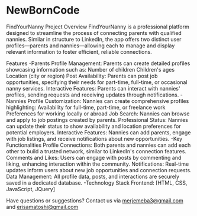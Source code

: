 # NewBornCode
FindYourNanny
Project Overview
FindYourNanny is a professional platform designed to streamline the process of connecting parents with qualified nannies. Similar in structure to LinkedIn, the app offers two distinct user profiles—parents and nannies—allowing each to manage and display relevant information to foster efficient, reliable connections.

Features
-Parents
  Profile Management: Parents can create detailed profiles showcasing information such as:
  Number of children
  Children's ages
  Location (city or region)
  Post Availability: Parents can post job opportunities, specifying their needs for part-time, full-time, or occasional nanny services.
  Interactive Features: Parents can interact with nannies' profiles, sending requests and receiving updates through notifications.
-Nannies
  Profile Customization: Nannies can create comprehensive profiles highlighting:
  Availability for full-time, part-time, or freelance work
  Preferences for working locally or abroad
  Job Search: Nannies can browse and apply to job postings created by parents.
  Professional Status: Nannies can update their status to show availability and location preferences for potential employers.
  Interactive Features: Nannies can add parents, engage with job listings, and receive notifications about new opportunities.
-Key Functionalities
  Profile Connections: Both parents and nannies can add each other to build a trusted network, similar to LinkedIn's connection features.
  Comments and Likes: Users can engage with posts by commenting and liking, enhancing interaction within the community.
  Notifications: Real-time updates inform users about new job opportunities and connection requests.
  Data Management: All profile data, posts, and interactions are securely saved in a dedicated database.
-Technology Stack
Frontend: [HTML, CSS, JavaScript, JQuery]

Have questions or suggestions? Contact us via merjemeba3@gmail.com and erisamatoshi@gmail.com 
